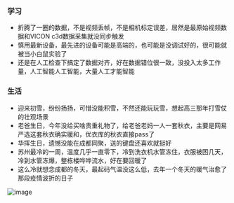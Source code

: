 ### 学习
- 折腾了一圈的数据，不是视频丢帧，不是相机标定误差，居然是最原始视频数据和VICON c3d数据采集就没同步触发
- 慎用最新设备，最先进的设备可能是高端的，也可能是没调试好的，很可能就被当小白鼠实验了
- 还是在人工检查下搞定了数据对齐，好在数据错位很一致，没投入太多工作量，人工智能人工智能，大量人工才能智能

### 生活
- 迎来初雪，纷纷扬扬，可惜没能积雪，不然还能玩玩雪，想起高三那年打雪仗的壮观场景
- 老爸生日，今年没给买啥贵重礼物了，给老爸老妈一人一套秋衣，主要是网易严选这套秋衣确实暖和，优衣库的秋衣直接pass了
- 华挥生日，遗憾没能在成都同聚，送的键盘还喜欢就挺好
- 苏州最冷的一周，温度几乎一直零下，冷到洗衣机水管冻住，衣服被困几天，冷到水管冻爆，整栋楼哗哗流水，好在要回暖了
- 这么冷就想念成都的冬天，最起码气温没这么低，去年一个冬天的暖气治愈了那段疫情波折的日子

![image](https://github.com/veekly/veekly.github.io/assets/17079201/e385c773-baae-411c-8464-b68a068b0173)